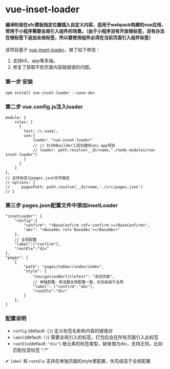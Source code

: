 
# vue-inset-loader
#### 编译阶段在sfc模板指定位置插入自定义内容，适用于webpack构建的vue应用，常用于小程序需要全局引入组件的场景。（由于小程序没有开放根标签，没有办法在根标签下追加全局标签，所以要使用组件必须在当前页面引入组件标签）
该项目基于 [vue-inset-loader](https://github.com/1977474741/vue-inset-loader)，做了如下修改：
1. 支持h5，app等多端。
2. 修复了获取不到页面内容就报错的问题。

### 第一步 安装

    npm install vue-inset-loader --save-dev

### 第二步 vue.config.js注入loader

    module: {
        rules: [
          {
            test: /\.vue$/,
            use:{
                loader: "vue-inset-loader"
                // // 针对Hbuilder工具创建的uni-app项目
                // loader: path.resolve(__dirname,"./node_modules/vue-inset-loader")
            }
          }
        ]
    },
    // 支持自定义pages.json文件路径
    // options: {
    //     pagesPath: path.resolve(__dirname,'./src/pages.json')
    // }

### 第三步 pages.json配置文件中添加insetLoader

    "insetLoader": {
        "config":{
            "confirm": "<BaseConfirm ref='confirm'></BaseConfirm>",
            "abc": "<BaseAbc ref='BaseAbc'></BaseAbc>"
        },
        // 全局配置
        "label":["confirm"],
        "rootEle":"div"
    },
    "pages": [
        {
            "path": "pages/tabbar/index/index",
            "style": {
                "navigationBarTitleText": "测试页面",
                // 单独配置，用法跟全局配置一致，优先级高于全局
                "label": ["confirm","abc"],
                "rootEle":"div"
            }
        },
    ]

###  配置说明

 - `config` (default: `{}`)
    定义标签名称和内容的键值对
 - `label`(default: `[]`)
    需要全局引入的标签，打包后会在所有页面引入此标签
 - `rootEle`(default: `"div"`)
    根元素的标签类型，缺省值为div，支持正则，比如匹配任意标签 ".*"

 ✔ `label` 和 `rootEle` 支持在单独页面的style里配置，优先级高于全局配置
